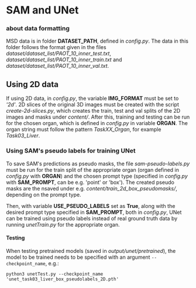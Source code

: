 # SAM and UNet

### about data formatting 

MSD data is in folder **DATASET_PATH**, defined in *config.py*. The data in this folder follows the format given in the files *dataset/dataset_list/PAOT_10_inner_test.txt*, *dataset/dataset_list/PAOT_10_inner_train.txt* and *dataset/dataset_list/PAOT_10_inner_val.txt*.


## Using 2D data

If using 2D data, in *config.py*, the variable **IMG_FORMAT** must be set to *'2d'*. 2D slices of the original 3D images must be created with the script *create-2d-slices.py*, which creates the train, test and val splits of the 2D images and masks under *content/*. After this, training and testing can be run for the chosen organ, which is defined in *config.py* in variable **ORGAN**. The organ string must follow the pattern *TaskXX_Organ*, for example *Task03_Liver*.

<!-- ### N worst, N random or all train images (2D)

The training data to be used is defined in *config.py* with variables **TRAIN_DATA** and **N_TRAIN_SAMPLES**. The value for **TRAIN_DATA** is chosen from the list **TRAIN_DATA_LIST = ['all', 'n_random', 'n_worst']**, which contains three options: using all training images, using N random images or N worst performing training images (ranked by SAM inference with point prompt). The variable **N_TRAIN_SAMPLES** defines N; how many training images are included in N worst or N random.

Training is then simply done by ```python3 unetTrain.py``` -->

### Using SAM's pseudo labels for training UNet

To save SAM's predictions as pseudo masks, the file *sam-pseudo-labels.py* must be run for the train split of the appropriate organ (organ defined in *config.py* with **ORGAN**) and the chosen prompt type (specified in *config.py* with **SAM_PROMPT**, can be e.g. 'point' or 'box'). The created pseudo masks are the nsaved  under e.g. *content/train_2d_box_pseudomasks/*, depending on the prompt type.

Then, with variable **USE_PSEUDO_LABELS** set as **True**, along with the desired prompt type specified in **SAM_PROMPT**, both in *config.py*, UNet can be trained using pseudo labels instead of real ground truth data by running *unetTrain.py* for the appropriate organ.

#### Testing

When testing pretrained models (saved in *output/unet/pretrained*), the model to be trained needs to be specified with an argument ```--checkpoint_name```, e.g.:

```python3 unetTest.py --checkpoint_name 'unet_task03_liver_box_pseudolabels_2D.pth'```